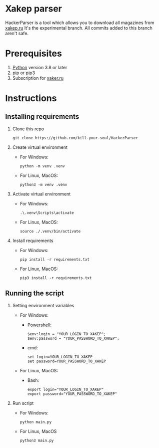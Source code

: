 # Xakep parser
HackerParser is a tool which allows you to download all magazines from [xakep.ru](https://xakep.ru/issues)
It's the experimental branch. All commits added to this branch aren't safe. 

# Prerequisites

1. [Python](https://python.org/) version 3.8 or later
2. pip or pip3
3. Subscription for [xaker.ru](https://xakep.ru)

# Instructions

## Installing requirements

1. Clone this repo
        
    ```shell
    git clone https://github.com/kill-your-soul/HackerParser
    ```
2. Create virtual environment 
    
    - For Windows:

        ```shell
        python -m venv .venv
        ```

    - For Linux, MacOS:
    
        ```shell
        python3 -m venv .venv
        ```

3. Activate virtual environment

    - For Windows:
    
        ```shell
        .\.venv\Scripts\activate
        ```

    - For Linux, MacOS:

        ```shell
        source ./.venv/bin/activate
        ```

4. Install requirements

    - For Windows:

        ```shell
        pip install -r requirements.txt
        ```

    - For Linux, MacOS:
    
        ```shell
        pip3 install -r requirements.txt
        ```

## Running the script

1. Setting environment variables

    - For Windows:

        + Powershell:

            ```shell
            $env:login = "YOUR_LOGIN_TO_XAKEP";
            $env:password = "YOUR_PASSWORD_TO_XAKEP";
            ```
        
        + cmd:

            ```shell
            set login=YOUR_LOGIN_TO_XAKEP
            set password=YOUR_PASSWORD_TO_XAKEP
            ```

    - For Linux, MacOS:

        + Bash:

            ```shell
            export login="YOUR_LOGIN_TO_XAKEP"
            export password="YOUR_PASSWORD_TO_XAKEP"
            ```


2. Run script

    - For Windows:

        ```shell
        python main.py
        ```

    - For Linux, MacOS
        
        ```shell
        python3 main.py
        ```